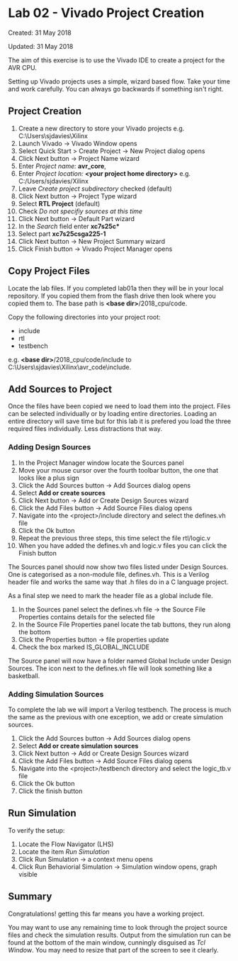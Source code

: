 # Lab 02 - Vivado Project Creation
Created: 31 May 2018

Updated: 31 May 2018

The aim of this exercise is to use the Vivado IDE to create a project for
the AVR CPU.

Setting up Vivado projects uses a simple, wizard based flow. Take your time and
work carefully. You can always go backwards if something isn't right.

## Project Creation

1. Create a new directory to store your Vivado projects e.g. C:\Users\sjdavies\Xilinx
1. Launch Vivado -> Vivado Window opens
1. Select Quick Start > Create Project -> New Project dialog opens
1. Click Next button -> Project Name wizard
1. Enter *Project name:* **avr_core**,
1. Enter *Project location:* **&lt;your project home directory&gt;** e.g. C:/Users/sjdavies/Xilinx
1. Leave *Create project subdirectory* checked (default)
1. Click Next button -> Project Type wizard
1. Select **RTL Project** (default)
1. Check *Do not specifiy sources at this time*
1. Click Next button -> Default Part wizard
1. In the *Search* field enter **xc7s25c\***
1. Select part **xc7s25csga225-1**
1. Click Next button -> New Project Summary wizard
1. Click Finish button -> Vivado Project Manager opens

## Copy Project Files

Locate the lab files. If you completed lab01a then they will be in your local
repository. If you copied them from the flash drive then look where
you copied them to. The base path is **&lt;base dir&gt;**/2018_cpu/code.

Copy the following directories into your project root:
* include
* rtl
* testbench

e.g. **&lt;base dir&gt;**/2018_cpu/code/include to C:\Users\sjdavies\Xilinx\avr_code\include.

## Add Sources to Project

Once the files have been copied we need to load them into the project. Files can
be selected individually or by loading entire directories. Loading an entire directory
will save time but for this lab it is prefered you load the three required files individually. Less distractions that way.

### Adding Design Sources

1. In the Project Manager window locate the Sources panel
1. Move your mouse cursor over the fourth toolbar button, the one that looks like a plus sign
1. Click the Add Sources button -> Add Sources dialog opens
1. Select **Add or create sources**
1. Click Next button -> Add or Create Design Sources wizard
1. Click the Add Files button -> Add Source Files dialog opens
1. Navigate into the &lt;project&gt;/include directory and select the defines.vh file
1. Click the Ok button
1. Repeat the previous three steps, this time select the file rtl/logic.v
1. When you have added the defines.vh and logic.v files you can click the Finish button

The Sources panel should now show two files listed under Design Sources. One is
categorised as a non-module file, defines.vh. This is a Verilog header file and works
the same way that .h files do in a C language project.

As a final step we need to mark the header file as a global include file.

1. In the Sources panel select the defines.vh file -> the Source File Properties
contains details for the selected file
1. In the Source File Properties panel locate the tab buttons, they run along the bottom
1. Click the Properties button -> file properties update
1. Check the box marked IS_GLOBAL_INCLUDE

The Source panel will now have a folder named Global Include under Design Sources.
The icon next to the defines.vh file will look something like a basketball.

### Adding Simulation Sources

To complete the lab we will import a Verilog testbench. The process is much the same as
the previous with one exception, we add or create simulation sources.

1. Click the Add Sources button -> Add Sources dialog opens
1. Select **Add or create simulation sources**
1. Click Next button -> Add or Create Design Sources wizard
1. Click the Add Files button -> Add Source Files dialog opens
1. Navigate into the &lt;project&gt;/testbench directory and select the logic_tb.v file
1. Click the Ok button
1. Click the finish button

## Run Simulation

To verify the setup:

1. Locate the Flow Navigator (LHS)
1. Locate the item *Run Simulation*
1. Click Run Simulation -> a context menu opens
1. Click Run Behaviorial Simulation -> Simulation window opens, graph visible

## Summary

Congratulations! getting this far means you have a working project.

You may want to use any remaining time to look through the project source files
and check the simulation results. Output from the simulation run can be found at the
bottom of the main window, cunningly disguised as *Tcl Window*. You may need to
resize that part of the screen to see it clearly.
